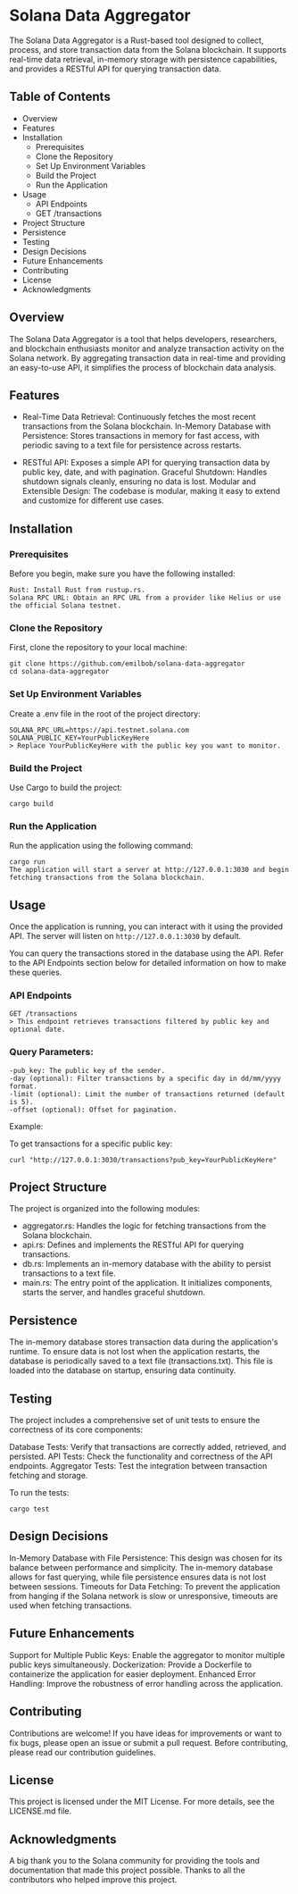 # Solana Data Aggregator

The Solana Data Aggregator is a Rust-based tool designed to collect, process, and store transaction data from the Solana blockchain. It supports real-time data retrieval, in-memory storage with persistence capabilities, and provides a RESTful API for querying transaction data.

## Table of Contents

- Overview
- Features
- Installation
  - Prerequisites
  - Clone the Repository
  - Set Up Environment Variables
  - Build the Project
  - Run the Application
- Usage
  - API Endpoints
  - GET /transactions
- Project Structure
- Persistence
- Testing
- Design Decisions
- Future Enhancements
- Contributing
- License
- Acknowledgments

## Overview

The Solana Data Aggregator is a tool that helps developers, researchers, and blockchain enthusiasts monitor and analyze transaction activity on the Solana network. By aggregating transaction data in real-time and providing an easy-to-use API, it simplifies the process of blockchain data analysis.

## Features

- Real-Time Data Retrieval: Continuously fetches the most recent transactions from the Solana blockchain.
  In-Memory Database with Persistence: Stores transactions in memory for fast access, with periodic saving to a text file for persistence across restarts.

- RESTful API: Exposes a simple API for querying transaction data by public key, date, and with pagination.
  Graceful Shutdown: Handles shutdown signals cleanly, ensuring no data is lost.
  Modular and Extensible Design: The codebase is modular, making it easy to extend and customize for different use cases.

## Installation

### Prerequisites

Before you begin, make sure you have the following installed:

```
Rust: Install Rust from rustup.rs.
Solana RPC URL: Obtain an RPC URL from a provider like Helius or use the official Solana testnet.
```

### Clone the Repository

First, clone the repository to your local machine:

```
git clone https://github.com/emilbob/solana-data-aggregator
cd solana-data-aggregator
```

### Set Up Environment Variables

Create a .env file in the root of the project directory:

```
SOLANA_RPC_URL=https://api.testnet.solana.com
SOLANA_PUBLIC_KEY=YourPublicKeyHere
> Replace YourPublicKeyHere with the public key you want to monitor.
```

### Build the Project

Use Cargo to build the project:

```
cargo build
```

### Run the Application

Run the application using the following command:

```
cargo run
The application will start a server at http://127.0.0.1:3030 and begin fetching transactions from the Solana blockchain.
```

## Usage

Once the application is running, you can interact with it using the provided API. The server will listen on `http://127.0.0.1:3030` by default.

You can query the transactions stored in the database using the API. Refer to the API Endpoints section below for detailed information on how to make these queries.

### API Endpoints

```
GET /transactions
> This endpoint retrieves transactions filtered by public key and optional date.
```

### Query Parameters:

```
-pub_key: The public key of the sender.
-day (optional): Filter transactions by a specific day in dd/mm/yyyy format.
-limit (optional): Limit the number of transactions returned (default is 5).
-offset (optional): Offset for pagination.
```

Example:

To get transactions for a specific public key:

```
curl "http://127.0.0.1:3030/transactions?pub_key=YourPublicKeyHere"
```

## Project Structure

The project is organized into the following modules:

- aggregator.rs: Handles the logic for fetching transactions from the Solana blockchain.
- api.rs: Defines and implements the RESTful API for querying transactions.
- db.rs: Implements an in-memory database with the ability to persist transactions to a text file.
- main.rs: The entry point of the application. It initializes components, starts the server, and handles graceful shutdown.

## Persistence

The in-memory database stores transaction data during the application's runtime. To ensure data is not lost when the application restarts, the database is periodically saved to a text file (transactions.txt). This file is loaded into the database on startup, ensuring data continuity.

## Testing

The project includes a comprehensive set of unit tests to ensure the correctness of its core components:

Database Tests: Verify that transactions are correctly added, retrieved, and persisted.
API Tests: Check the functionality and correctness of the API endpoints.
Aggregator Tests: Test the integration between transaction fetching and storage.

To run the tests:

```
cargo test
```

## Design Decisions

In-Memory Database with File Persistence: This design was chosen for its balance between performance and simplicity. The in-memory database allows for fast querying, while file persistence ensures data is not lost between sessions.
Timeouts for Data Fetching: To prevent the application from hanging if the Solana network is slow or unresponsive, timeouts are used when fetching transactions.

## Future Enhancements

Support for Multiple Public Keys: Enable the aggregator to monitor multiple public keys simultaneously.
Dockerization: Provide a Dockerfile to containerize the application for easier deployment.
Enhanced Error Handling: Improve the robustness of error handling across the application.

## Contributing

Contributions are welcome! If you have ideas for improvements or want to fix bugs, please open an issue or submit a pull request. Before contributing, please read our contribution guidelines.

## License

This project is licensed under the MIT License. For more details, see the LICENSE.md file.

## Acknowledgments

A big thank you to the Solana community for providing the tools and documentation that made this project possible.
Thanks to all the contributors who helped improve this project.
